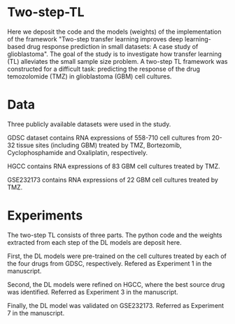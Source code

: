# Two-step-TL
Here we deposit the code and the models (weights) of the implementation of the framework "Two-step transfer learning improves deep learning-based drug response prediction in small datasets: A case study of glioblastoma". The goal of the study is to investigate how transfer learning (TL) alleviates the small sample size problem. A two-step TL framework was constructed for a difficult task: predicting the response of the drug temozolomide (TMZ) in glioblastoma (GBM) cell cultures.

# Data
Three publicly available datasets were used in the study. 

GDSC dataset contains RNA expressions of 558-710 cell cultures from 20-32 tissue sites (including GBM) treated by TMZ, Bortezomib, Cyclophosphamide and Oxaliplatin, respectively.

HGCC contains RNA expressions of 83 GBM cell cultures treated by TMZ.

GSE232173 contains RNA expressions of 22 GBM cell cultures treated by TMZ.

# Experiments
The two-step TL consists of three parts. The python code and the weights extracted from each step of the DL models are deposit here.

First, the DL models were pre-trained on the cell cultures treated by each of the four drugs from GDSC, respectively. Refered as Experiment 1 in the manuscript.

Second, the DL models were refined on HGCC, where the best source drug was identified. Referred as Experiment 3 in the manuscript.

Finally, the DL model was validated on GSE232173. Referred as Experiment 7 in the manuscript.
